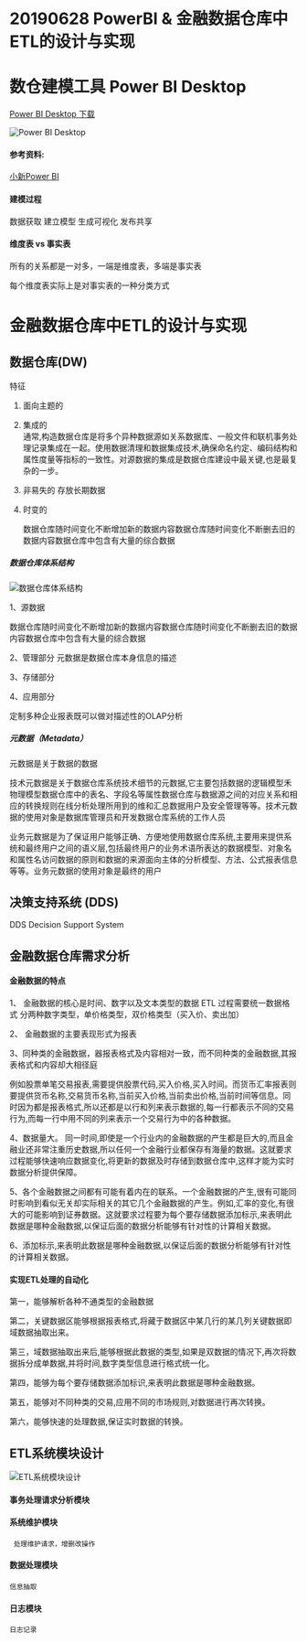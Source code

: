 # 20190628 PowerBI & 金融数据仓库中ETL的设计与实现

# 数仓建模工具 Power BI Desktop
[Power BI Desktop 下载](https://powerbi.microsoft.com/en-us/get-started/)

![Power BI Desktop ](https://github.com/Morgan-Leon/DataModeling-doc/blob/master/images/20190628-0.jpg?raw=true)


#### 参考资料:
[小新Power BI](https://study.163.com/course/introduction/1004952006.htm)

#### 建模过程

数据获取  建立模型   生成可视化  发布共享

#### 维度表 vs 事实表
所有的关系都是一对多，一端是维度表，多端是事实表

每个维度表实际上是对事实表的一种分类方式

# 金融数据仓库中ETL的设计与实现

## 数据仓库(DW)

>>

特征

1. 面向主题的

2. 集成的  
	通常,构造数据仓库是将多个异种数据源如关系数据库、一般文件和联机事务处理记录集成在一起。使用数据清理和数据集成技术,确保命名约定、编码结构和属性度量等指标的一致性。对源数据的集成是数据仓库建设中最关键,也是最复杂的一步。

3. 非易失的  存放长期数据

4. 时变的	

	数据仓库随时间变化不断增加新的数据内容数据仓库随时间变化不断删去旧的数据内容数据仓库中包含有大量的综合数据
>>


##### 数据仓库体系结构

![数据仓库体系结构](./images/20190628-1.jpg)


1、源数据

数据仓库随时间变化不断增加新的数据内容数据仓库随时间变化不断删去旧的数据内容数据仓库中包含有大量的综合数据

2、管理部分
元数据是数据仓库本身信息的描述

3、存储部分


4、应用部分

定制多种企业报表既可以做对描述性的OLAP分析


##### 元数据（Metadata）
元数据是关于数据的数据

技术元数据是关于数据仓库系统技术细节的元数据,它主要包括数据的逻辑模型禾物理模型数据仓库中的表名、字段名等属性数据仓库与数据源之间的对应关系和相应的转换规则在线分析处理所用到的维和汇总数据用户及安全管理等等。技术元数据的使用对象是数据库管理员和开发数据仓库系统的工作人员

业务元数据是为了保证用户能够正确、方便地使用数据仓库系统,主要用来提供系统和最终用户之间的语义层,包括最终用户的业务术语所表达的数据模型、对象名和属性名访问数据的原则和数据的来源面向主体的分析模型、方法、公式报表信息等等。业务元数据的使用对象是最终的用户


## 决策支持系统 (DDS)

DDS Decision Support System 


## 金融数据仓库需求分析

#### 金融数据的特点
1、 金融数据的核心是时间、数字以及文本类型的数据
	ETL 过程需要统一数据格式
	分两种数字类型，单价格类型，双价格类型（买入价、卖出加）
	
2、 金融数据的主要表现形式为报表

3、同种类的金融数据，器报表格式及内容相对一致，而不同种类的金融数据,其报表格式和内容却大相径庭

例如股票单笔交易报表,需要提供股票代码,买入价格,买入时间。而货币汇率报表则要提供货币名称,交易货币名称,当前买入价格,当前卖出价格,当前时间等信息。同时因为都是报表格式,所以还都是以行和列来表示数据的,每一行都表示不同的交易行为,而每一行中用不同的列来表示一个交易行为中的各种数据。

4、数据量大。 
同一时间,即使是一个行业内的金融数据的产生都是巨大的,而且金融业还非常注重历史数据,所以任何一个金融行业都保存有海量的数据。这就要求过程能够快速响应数据变化,将更新的数据及时存储到数据仓库中,这样才能为实时数据分析提供保障。

5、各个金融数据之间都有可能有着内在的联系。一个金融数据的产生,很有可能同时影响到看似无关却实际相关的其它几个金融数据的产生。例如,汇率的变化,有很大的可能影响到证券数据。这就要求过程要为每个要存储数据添加标示,来表明此数据是哪种金融数据,以保证后面的数据分析能够有针对性的计算相关数据。

6、添加标示,来表明此数据是哪种金融数据,以保证后面的数据分析能够有针对性的计算相关数据。


#### 实现ETL处理的自动化

第一，能够解析各种不通类型的金融数据

第二，关键数据区能够根据报表格式,将藏于数据区中某几行的某几列关键数据即域数据抽取出来。

第三，域数据抽取出来后,能够根据此数据的类型,如果是双数据的情况下,再次将数据拆分成单数据,并将时间,数字类型信息进行格式统一化。
 
第四，能够为每个要存储数据添加标识,来表明此数据是哪种金融数据。
 
第五，能够对不同种类的交易,应用不同的市场规则,对数据进行再次转换。
 
第六，能够快速的处理数据,保证实时数据的转换。


## ETL系统模块设计

![ETL系统模块设计](https://github.com/Morgan-Leon/DataModeling-doc/blob/master/images/20190628-2.jpg?raw=true)

#### 事务处理请求分析模块

#### 系统维护模块
	 处理维护请求，增删改操作

#### 数据处理模块
	信息抽取
	

#### 日志模块
	日志记录

















